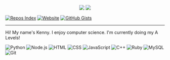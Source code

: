 <!-- ![header](https://capsule-render.vercel.app/api?type=soft&color=timeGradient&height=90&section=header&text=Hi,%20I'm%20Kenny!&fontSize=60&animation=fadeIn) -->


<!-- ![GitHub stats](https://github-readme-stats.vercel.app/api?username=KennyOliver&show_icons=true&hide_border=true&theme=radical) -->
<!-- ![Top Langs](https://github-readme-stats.vercel.app/api/top-langs/?username=KennyOliver&hide_border=true&theme=radical&layout=compact&langs_count=6) -->

<p align="center">
  <img src="https://github-readme-stats.vercel.app/api?username=KennyOliver&show_icons=true&hide_border=true&theme=radical" />
  <img src="https://github-readme-stats.vercel.app/api/top-langs/?username=KennyOliver&hide_border=true&theme=radical&layout=compact&langs_count=6&exclude_repo=kennyoliver.github.io,riverwalk-virtual-tour" />
</p>

[![Repos Index](https://img.shields.io/badge/Repos%20Index-252525?style=for-the-badge&logo=gitbook&logoColor=white&link=https://github.com/KennyOliver/repos-index)](https://github.com/KennyOliver/repos-index)
[![Website](https://img.shields.io/badge/Website-252525?style=for-the-badge&logo=safari&logoColor=white&link=https://kennyoliver.github.io)](https://kennyoliver.github.io)
[![GitHub Gists](https://img.shields.io/badge/Gists-252525?style=for-the-badge&logo=codeigniter&logoColor=white&link=https://kennyoliver.github.io)](https://gist.github.com/KennyOliver)
<!-- ![Visitors](http://estruyf-github.azurewebsites.net/api/VisitorHit?user=KennyOliver&repo=KennyOliver&label=Visits&labelColor=%23252525&countColor=%2355BB00) -->
<!-- [![Pinterest](https://img.shields.io/badge/@KennyTheOlive-BD081C?style=for-the-badge&logo=pinterest&logoColor=white&link=https://www.pinterest.com/KennyTheOlive)](https://www.pinterest.com/KennyTheOlive) -->

---

Hi! My name's Kenny. I enjoy computer science.
I'm currently doing my A Levels!

![Python](https://img.shields.io/badge/Python-3776AB?style=for-the-badge&logo=python&logoColor=white)
![Node.js](https://img.shields.io/badge/Node.js-339933?style=for-the-badge&logo=node%2Ejs&logoColor=white)
![HTML](https://img.shields.io/badge/HTML-E34F26?style=for-the-badge&logo=html5&logoColor=white)
![CSS](https://img.shields.io/badge/CSS-1572B6?style=for-the-badge&logo=css3&logoColor=white)
![JavaScript](https://img.shields.io/badge/JavaScript-F7DF1E?style=for-the-badge&logo=javascript&logoColor=black)
![C++](https://img.shields.io/badge/C++-00599C?style=for-the-badge&logo=c%2B%2B&logoColor=white)
![Ruby](https://img.shields.io/badge/Ruby-CC342D?style=for-the-badge&logo=ruby&logoColor=white)
![MySQL](https://img.shields.io/badge/MySQL-00000F?style=for-the-badge&logo=mysql&logoColor=white)
![Git](https://img.shields.io/badge/Git-F05032?style=for-the-badge&logo=git&logoColor=white)

<!-- ![Markdown](https://img.shields.io/badge/Markdown-000000?style=for-the-badge&logo=markdown&logoColor=white)
![micro:bit](https://img.shields.io/badge/micro:bit-00ED00?style=for-the-badge&logo=micro:bit&logoColor=white)
![Scratch](https://img.shields.io/badge/Scratch-FFA500?style=for-the-badge&logo=scratch&logoColor=white)
![Tynker](https://img.shields.io/badge/Tynker-DD0000?style=for-the-badge&logo=tumblr&logoColor=white)
![MS Office](https://img.shields.io/badge/MS%20Office-D83B01?style=for-the-badge&logo=microsoft-office&logoColor=white) -->

<!-- --- -->

<!--
<details><summary>More Info</summary>

**Tried to learn at some point:**

![Swift](https://img.shields.io/badge/Swift-FA7343?style=for-the-badge&logo=swift&logoColor=white)
![Kotlin](https://img.shields.io/badge/Kotlin-0095D5?&style=for-the-badge&logo=kotlin&logoColor=white)
![Go](https://img.shields.io/badge/Go-00ADD8?style=for-the-badge&logo=go&logoColor=white)
![PHP](https://img.shields.io/badge/PHP-777BB4?style=for-the-badge&logo=php&logoColor=white)
![C](https://img.shields.io/badge/C-A8B9CC?style=for-the-badge&logo=c&logoColor=black)
![jQuery](https://img.shields.io/badge/jQuery-0769AD?style=for-the-badge&logo=jquery&logoColor=white)

**Considering:**

![Java](https://img.shields.io/badge/Java-ED8B00?style=for-the-badge&logo=java&logoColor=white)
![Docker](https://img.shields.io/badge/Docker-2496ED?style=for-the-badge&logo=docker&logoColor=white)
![Dart](https://img.shields.io/badge/Dart-0175C2?style=for-the-badge&logo=dart&logoColor=white)
![Flutter](https://img.shields.io/badge/Flutter-02569B?style=for-the-badge&logo=flutter&logoColor=white)

</details>
-->

<!-- ![footer](https://capsule-render.vercel.app/api?type=soft&color=timeGradient&height=90&section=footer) -->

<!-- devicon.dev for smaller icons -->
<!-- metrics.lecoq.io for README metrics widgets -->
